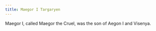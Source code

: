 ```yaml
---
title: Maegor I Targaryen
---
```


Maegor I, called Maegor the Cruel, was the son of Aegon I and Visenya.


